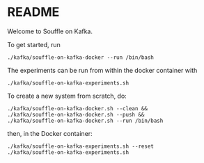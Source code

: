 # README

Welcome to Souffle on Kafka.

To get started, run 

~~~
./kafka/souffle-on-kafka-docker --run /bin/bash
~~~

The experiments can be run from 
within the docker container with

~~~
./kafka/souffle-on-kafka-experiments.sh
~~~

To create a new system from scratch, do:

~~~
./kafka/souffle-on-kafka-docker.sh --clean &&
./kafka/souffle-on-kafka-docker.sh --push &&
./kafka/souffle-on-kafka-docker.sh --run /bin/bash
~~~

then, in the Docker container:

~~~
./kafka/souffle-on-kafka-experiments.sh --reset
./kafka/souffle-on-kafka-experiments.sh
~~~
